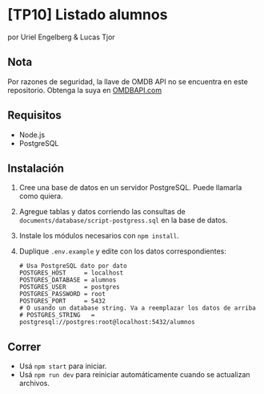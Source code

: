 # [TP10] Listado alumnos

por Uriel Engelberg & Lucas Tjor

## Nota

Por razones de seguridad, la llave de OMDB API no se encuentra en este repositorio. Obtenga la suya en [OMDBAPI.com](https://www.omdbapi.com/)

## Requisitos

* Node.js
* PostgreSQL

## Instalación

1. Cree una base de datos en un servidor PostgreSQL. Puede llamarla como quiera.

2. Agregue tablas y datos corriendo las consultas de `documents/database/script-postgress.sql` en la base de datos.

3. Instale los módulos necesarios con `npm install`.

4. Duplique `.env.example` y edite con los datos correspondientes:
    ```
    # Usa PostgreSQL dato por dato 
    POSTGRES_HOST     = localhost
    POSTGRES_DATABASE = alumnos
    POSTGRES_USER     = postgres
    POSTGRES_PASSWORD = root
    POSTGRES_PORT     = 5432
    # O usando un database string. Va a reemplazar los datos de arriba
    # POSTGRES_STRING   = postgresql://postgres:root@localhost:5432/alumnos
    ```

## Correr

* Usá `npm start` para iniciar.
* Usá `npm run dev` para reiniciar automáticamente cuando se actualizan archivos.